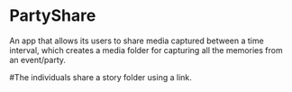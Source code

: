# PartyShare
An app that allows its users to share media captured between a time interval, which creates a media folder for capturing all the memories from an event/party.

#The individuals share a story folder using a link.
